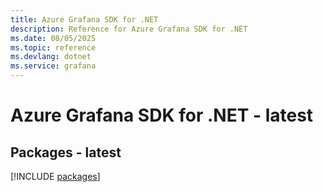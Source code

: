 ```yaml
---
title: Azure Grafana SDK for .NET
description: Reference for Azure Grafana SDK for .NET
ms.date: 08/05/2025
ms.topic: reference
ms.devlang: dotnet
ms.service: grafana
---
```

# Azure Grafana SDK for .NET - latest
## Packages - latest
[!INCLUDE [packages](grafana-index.md)]